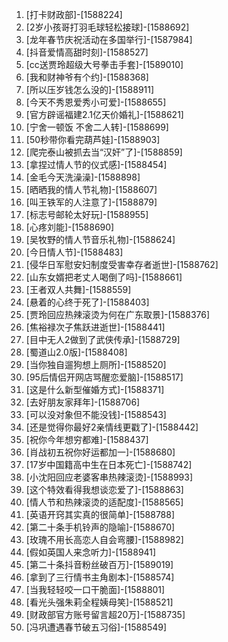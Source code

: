 
1. [打卡财政部]-[1588224]
1. [2岁小孩哥打羽毛球轻松接球]-[1588692]
1. [龙年春节庆祝活动在多国举行]-[1587984]
1. [抖音爱情高甜时刻]-[1588527]
1. [cc送贾玲超级大号拳击手套]-[1589010]
1. [我和财神爷有个约]-[1588368]
1. [所以压岁钱怎么没的]-[1588911]
1. [今天不秀恩爱秀小可爱]-[1588655]
1. [官方辟谣福建2.1亿天价婚礼]-[1588621]
1. [宁舍一顿饭 不舍二人转]-[1588699]
1. [50秒带你看完葫芦娃]-[1588903]
1. [爬完泰山被抓去当“汉奸”了]-[1588859]
1. [拿捏过情人节的仪式感]-[1588454]
1. [金毛今天洗澡澡]-[1588898]
1. [晒晒我的情人节礼物]-[1588607]
1. [叫王铁军的人注意了]-[1588879]
1. [标志号邮轮太好玩]-[1588955]
1. [心疼刘能]-[1588690]
1. [吴牧野的情人节音乐礼物]-[1588624]
1. [今日情人节]-[1588483]
1. [侵华日军慰安妇制度受害幸存者逝世]-[1588762]
1. [山东女婿把老丈人喝倒了吗]-[1588661]
1. [王者双人共舞]-[1588559]
1. [悬着的心终于死了]-[1588403]
1. [贾玲回应热辣滚烫为何在广东取景]-[1588376]
1. [焦裕禄次子焦跃进逝世]-[1588441]
1. [目中无人2做到了武侠传承]-[1588729]
1. [蜀道山2.0版]-[1588408]
1. [当你独自遛狗想上厕所]-[1588520]
1. [95后情侣开网店骂醒恋爱脑]-[1588517]
1. [这是什么新型催婚方式]-[1588371]
1. [去好朋友家拜年]-[1588706]
1. [可以没对象但不能没钱]-[1588543]
1. [还是觉得你最好2亲情线更戳了]-[1588442]
1. [祝你今年想穷都难]-[1588437]
1. [肖战初五祝你好运都加一]-[1588680]
1. [17岁中国籍高中生在日本死亡]-[1588742]
1. [小沈阳回应老婆客串热辣滚烫]-[1588993]
1. [这个特效看得我想谈恋爱了]-[1588863]
1. [情人节和热辣滚烫的适配度]-[1588565]
1. [英语开窍其实真的很简单]-[1588788]
1. [第二十条手机铃声的隐喻]-[1588670]
1. [玫瑰不用长高恋人自会弯腰]-[1588982]
1. [假如英国人来念听力]-[1588941]
1. [第二十条抖音粉丝破百万]-[1589019]
1. [拿到了三行情书主角剧本]-[1588574]
1. [当我轻轻咬一口干脆面]-[1588801]
1. [看光头强朱莉全程姨母笑]-[1588521]
1. [财政部官方账号留言超20万]-[1588735]
1. [冯巩遭遇春节破五习俗]-[1588549]